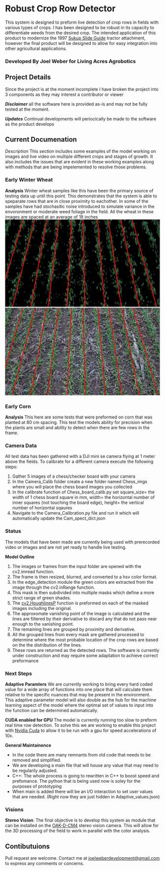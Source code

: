 # Robust Crop Row Detector

This system is designed to preform live detection of crop rows in fields with various types of crops. I has been designed to be robust in its capacity to differentiate weeds from the desired crop. The intended application of this product to modernize the 1997 [Sukup Slide Guide](https://drive.google.com/file/d/1C9tRUihWTYV-mEKkKOlWpIxzGHnaR0qW/view?usp=sharing) tractor attachment, however the final product will be designed to allow for easy integration into other agricultural applications.

### Developed By Joel Weber for Living Acres Agrobotics

## Project Details 
Since the project is at the moment incomplete I have broken the project into 3 components as they may interest a contributor or viewer

***Disclaimer*** all the software here is provided as-is and may not be fully tested at the moment. 

***Updates*** Continual developments will periocically be made to the software as the product develops


## Current Documenation
  *Description* This section includes some examples of the model working on images and live video on multiple different crops and stages of growth. It also includes the issues that 
  are evident in these working examples along with methods that are being impelemented to resolve those problems. 

  ### Early Winter Wheat
  **Analysis** Winter wheat samples like this have been the primary source of testing data up until this point. This demonstrates that the system is able to speparate rows that are 
  in close proximity to eachother. In some of the samples have had stochasitic noise introduced to simulate variance in the envoronment or moderate weed foliage in the field. All the 
  wheat in these images are spaced at an average of 18 inches
  [![Detection on winter wheat with mask and noise](Demonstration_data\Readme_images\winter_wheat_1_mask_noise.jpg)](https://youtu.be/lmLJby_kZS8)
  [![Detection on winter wheat without mask and noise](Demonstration_data\Readme_images\winter_wheat_1.jpg)](https://youtu.be/QxzcWDdI4Ac)


  ### Early Corn
  **Analysis** This here are some tests that were preformed on corn that was planted at 80 cm spacing. This test the models ability for precision when the plants are small and ability to detect when there are few rows in the frame. 

 ### Camera Data
  All test data has been gathered with a DJI mini se camera flying at 1 meter above the fields.
  To calibrate for a different camera execute the following steps:
   1. Gather 5 images of a chess/checker board with your camera
   2. In the Camera_Calib folder create a new folder named Chess_imgs where you will place the chess board images you collected 
   3. In the calibrate function of Chess_board_calib.py set square_size= the width of 1 chess board square in mm, width= the horizontal number of inner squares (not touching the board edge), height= the vertical number of horizontal sqaures 
   4. Navigate to the Camera_Calibration.py file and run it which will automatically update the Cam_spect_dict.json 


 ### Status
  The models that have been made are currently being used with prerecorded video or images and are not yet ready to handle live testing. 
  
  **Model Outline**
   1. The images or frames from the input folder are opened with the cv2.imread function.
   2. The frame is then resized, blurred, and converted to a hsv color format.
   3. In the edge_detection module the green colors are extracted from the image through the cv2.inRange function.
   4. This mask is then subdivided into multiple masks which define a more strict range of green shades.
   5. The [cv2.HoughlinesP](https://docs.opencv.org/3.4/dd/d1a/group__imgproc__feature.html#ga8618180a5948286384e3b7ca02f6feeb) function is preformed on each of the masked images including the original.
   6. The approxomate vanishing point of the image is calculated and the lines are filtered by their derivative to discard any that do not pass near enough to the vanishing point.
   7. The remaining lines are grouped by proximity and derivative.
   8. All the grouped lines from every mask are gathered processed to determine where the most probable location of the crop rows are based on the the distribution of the lines.
   9. These rows are returned as the detected rows.
  The software is currently under construction and may require some adaptation to achieve correct preformance 
 ### Next Steps 
  **Adaptive Paramters**
   We are currently working to bring every hard coded value for a wide array of functions into one place that will calculate them relative to the specific nuances that may be present in the environment. This adaptive parameter model will also double as the hub for the machine learning aspect of the model where the optimal set of values to input into the function can be determined automatically.
   
  **CUDA enabled for GPU**
   The model is currently running too slow to preform real time row detection. To solve this we are working to enable this project with [Nvidia Cuda](https://developer.nvidia.com/cuda-zone#:~:text=CUDA%C2%AE%20is%20a%20parallel,harnessing%20the%20power%20of%20GPUs) to allow it to be run with a gpu for speed accelerations of 10x. 

 **General Maintainence**
  - In the code there are many remnants from old code that needs to be removed and simplified.
  - We are developing a main file that will house any value that may need to be regularily adjusted.
  - C++: The whole process is going to rewritten in C++ to boost speed and prefomance. The python that is being used now is soley for the purposes of prototyping
  - When main is added there will be an I/O interaction to set user values that are needed. (Right now they are just hidden in Adaptive_values.json)

 ### Visions
  **Stereo Vision**:
   The final objective is to develop this system as module that can be installed on the [OAK-D-CM4](https://docs.luxonis.com/projects/hardware/en/latest/pages/DM1097.html) stereo vision camera. This will allow for the 3D processing of the field to work in parallel with the color analysis. 


## Contibutuions
Pull request are welcome. Contact me at joelweberdevelopment@gmail.com to express any comments or concerns.

